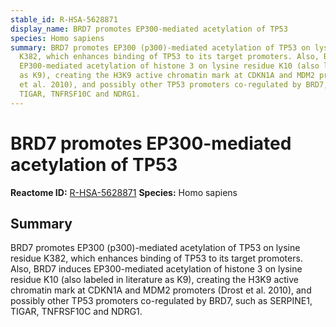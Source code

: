 ```yaml
---
stable_id: R-HSA-5628871
display_name: BRD7 promotes EP300-mediated acetylation of TP53
species: Homo sapiens
summary: BRD7 promotes EP300 (p300)-mediated acetylation of TP53 on lysine residue
  K382, which enhances binding of TP53 to its target promoters. Also, BRD7 induces
  EP300-mediated acetylation of histone 3 on lysine residue K10 (also labeled in literature
  as K9), creating the H3K9 active chromatin mark at CDKN1A and MDM2 promoters (Drost
  et al. 2010), and possibly other TP53 promoters co-regulated by BRD7, such as SERPINE1,
  TIGAR, TNFRSF10C and NDRG1.
---
```


# BRD7 promotes EP300-mediated acetylation of TP53
**Reactome ID:** [R-HSA-5628871](https://reactome.org/content/detail/R-HSA-5628871)
**Species:** Homo sapiens

## Summary

BRD7 promotes EP300 (p300)-mediated acetylation of TP53 on lysine residue K382, which enhances binding of TP53 to its target promoters. Also, BRD7 induces EP300-mediated acetylation of histone 3 on lysine residue K10 (also labeled in literature as K9), creating the H3K9 active chromatin mark at CDKN1A and MDM2 promoters (Drost et al. 2010), and possibly other TP53 promoters co-regulated by BRD7, such as SERPINE1, TIGAR, TNFRSF10C and NDRG1.
